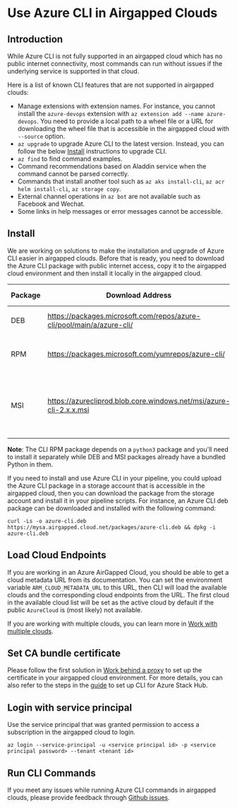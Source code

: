 # Use Azure CLI in Airgapped Clouds

## Introduction
While Azure CLI is not fully supported in an airgapped cloud which has no public internet connectivity, most commands can run without issues if the underlying service is supported in that cloud.

Here is a list of known CLI features that are not supported in airgapped clouds:
* Manage extensions with extension names. For instance, you cannot install the `azure-devops` extension with `az extension add --name azure-devops`. You need to provide a local path to a wheel file or a URL for downloading the wheel file that is accessible in the airgapped cloud with `--source` option.
* `az upgrade` to upgrade Azure CLI to the latest version. Instead, you can follow the below [Install](#Install) instructions to upgrade CLI.
* `az find` to find command examples.
* Command recommendations based on Aladdin service when the command cannot be parsed correctly.
* Commands that install another tool such as `az aks install-cli`, `az acr helm install-cli`, `az storage copy`.
* External channel operations in `az bot` are not available such as Facebook and Wechat.
* Some links in help messages or error messages cannot be accessible.

## Install
We are working on solutions to make the installation and upgrade of Azure CLI easier in airgapped clouds. Before that is ready, you need to download the Azure CLI package with public internet access, copy it to the airgapped cloud environment and then install it locally in the airgapped cloud.

Package | Download Address | Install Command
--- | --- | ---
DEB | https://packages.microsoft.com/repos/azure-cli/pool/main/a/azure-cli/ | dpkg -i azure-cli_*.deb
RPM | https://packages.microsoft.com/yumrepos/azure-cli/ | rpm -ivh --nodeps azure-cli-*.rpm
MSI | https://azurecliprod.blob.core.windows.net/msi/azure-cli-2.x.x.msi | Start-Process msiexec.exe -Wait -ArgumentList '/I azure-cli-2.x.x.msi'  

**Note**: The CLI RPM package depends on a `python3` package and you'll need to install it separately while DEB and MSI packages already have a bundled Python in them.

If you need to install and use Azure CLI in your pipeline, you could upload the Azure CLI package in a storage account that is accessible in the airgapped cloud, then you can download the package from the storage account and install it in your pipeline scripts. For instance, an Azure CLI deb package can be downloaded and installed with the following command:
```
curl -Ls -o azure-cli.deb https://mysa.airgapped.cloud.net/packages/azure-cli.deb && dpkg -i azure-cli.deb
```


## Load Cloud Endpoints
If you are working in an Azure AirGapped Cloud, you should be able to get a cloud metadata URL from its documentation. You can set the environment variable `ARM_CLOUD_METADATA_URL` to this URL, then CLI will load the available clouds and the corresponding cloud endpoints from the URL. The first cloud in the available cloud list will be set as the active cloud by default if the public `AzureCloud` is (most likely) not available.

If you are working with multiple clouds, you can learn more in [Work with multiple clouds](https://docs.microsoft.com/cli/azure/manage-clouds-azure-cli?view=azure-cli-latest).

## Set CA bundle certificate
Please follow the first solution in [Work behind a proxy](https://docs.microsoft.com/cli/azure/use-cli-effectively?view=azure-cli-latest#work-behind-a-proxy) to set up the certificate in your airgapped cloud environment. For more details, you can also refer to the steps in the [guide](https://docs.microsoft.com/en-us/azure-stack/user/azure-stack-version-profiles-azurecli2) to set up CLI for Azure Stack Hub.

## Login with service principal
Use the service principal that was granted permission to access a subscription in the airgapped cloud to login.
```
az login --service-principal -u <service principal id> -p <service principal password> --tenant <tenant id>
```

## Run CLI Commands
If you meet any issues while running Azure CLI commands in airgapped clouds, please provide feedback through [Github issues](https://github.com/Azure/azure-cli/issues/new?assignees=&labels=&template=Bug_report.md&title=).

